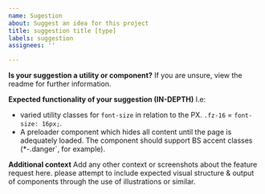 ```yaml
---
name: Sugestion
about: Suggest an idea for this project
title: suggestion title [type]
labels: suggestion
assignees: ''

---
```


**Is your suggestion a utility or component?**
If you are unsure, view the readme for further information.  

**Expected functionality of your suggestion (IN-DEPTH)**
I.e:
- varied utility classes for `font-size` in relation to the PX.  `.fz-16` = `font-size: 16px;`.
- A preloader component which hides all content until the page is adequately loaded. The component should support BS accent classes (*-.danger`, for example).

**Additional context**
Add any other context or screenshots about the feature request here. please attempt to include expected visual structure & output of components through the use of illustrations or similar.

